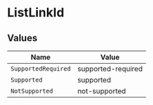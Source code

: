# ListLinkId


## Values

| Name                | Value               |
| ------------------- | ------------------- |
| `SupportedRequired` | supported-required  |
| `Supported`         | supported           |
| `NotSupported`      | not-supported       |